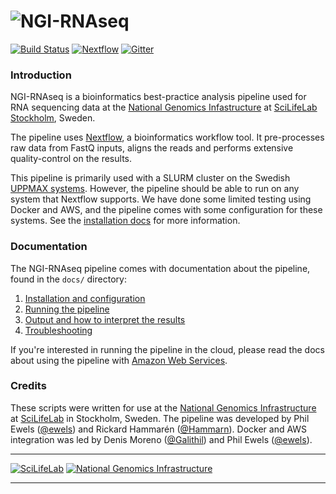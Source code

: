 # ![NGI-RNAseq](https://raw.githubusercontent.com/SciLifeLab/NGI-RNAseq/master/docs/images/NGI-RNAseq_logo.png)

[![Build Status](https://travis-ci.org/SciLifeLab/NGI-RNAseq.svg?branch=master)](https://travis-ci.org/SciLifeLab/NGI-RNAseq)
[![Nextflow](https://img.shields.io/badge/nextflow-%E2%89%A50.24.0-brightgreen.svg)](https://www.nextflow.io/)
[![Gitter](https://img.shields.io/badge/gitter-%20join%20chat%20%E2%86%92-4fb99a.svg?style=flat-square)](https://gitter.im/SciLifeLab/NGI-RNAseq)

### Introduction

NGI-RNAseq is a bioinformatics best-practice analysis pipeline used for RNA sequencing data at the [National Genomics Infastructure](https://ngisweden.scilifelab.se/)
at [SciLifeLab Stockholm](https://www.scilifelab.se/platforms/ngi/), Sweden.

The pipeline uses [Nextflow](https://www.nextflow.io), a bioinformatics workflow tool. It pre-processes raw data from FastQ inputs, aligns the reads and performs extensive quality-control on the results.

This pipeline is primarily used with a SLURM cluster on the Swedish [UPPMAX systems](https://www.uppmax.uu.se). However, the pipeline should be able to run on any system that Nextflow supports. We have done some limited testing using Docker and AWS, and the pipeline comes with some configuration for these systems. See the [installation docs](docs/installation.md) for more information.

### Documentation
The NGI-RNAseq pipeline comes with documentation about the pipeline, found in the `docs/` directory:

1. [Installation and configuration](docs/installation.md)
2. [Running the pipeline](docs/usage.md)
3. [Output and how to interpret the results](docs/output.md)
4. [Troubleshooting](Troubleshooting.md)

If you're interested in running the pipeline in the cloud, please read the docs about using the pipeline with [Amazon Web Services](docs/amazon_web_services.md).

### Credits
These scripts were written for use at the [National Genomics Infrastructure](https://portal.scilifelab.se/genomics/) at [SciLifeLab](http://www.scilifelab.se/) in Stockholm, Sweden.
The pipeline was developed by Phil Ewels ([@ewels](https://github.com/ewels)) and Rickard Hammarén ([@Hammarn](https://github.com/Hammarn)). Docker and AWS integration was led by Denis Moreno ([@Galithil](https://github.com/Galithil)) and Phil Ewels ([@ewels](https://github.com/ewels)).

---

[![SciLifeLab](https://raw.githubusercontent.com/SciLifeLab/NGI-RNAseq/master/docs/images/SciLifeLab_logo.png)](http://www.scilifelab.se/)
[![National Genomics Infrastructure](https://raw.githubusercontent.com/SciLifeLab/NGI-RNAseq/master/docs/images/NGI_logo.png)](https://ngisweden.scilifelab.se/)

---
